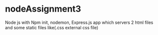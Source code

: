 # nodeAssignment3
Node js with Npm init, nodemon, Express.js app which servers 2 html files and some static files like(.css external css file)
